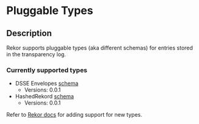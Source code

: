 # Pluggable Types

## Description

Rekor supports pluggable types (aka different schemas) for entries stored in the transparency log.

### Currently supported types

- DSSE Envelopes [schema](dsse/dsse_schema.json)
  - Versions: 0.0.1
- HashedRekord [schema](hashedrekord/hashedrekord_schema.json)
  - Versions: 0.0.1

Refer to [Rekor docs](https://docs.sigstore.dev/rekor/pluggable-types) for adding support for new types.
